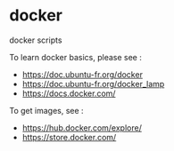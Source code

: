 # docker
docker scripts

To learn docker basics, please see :
 - https://doc.ubuntu-fr.org/docker
 - https://doc.ubuntu-fr.org/docker_lamp
 - https://docs.docker.com/

To get images, see :
 - https://hub.docker.com/explore/
 - https://store.docker.com/
